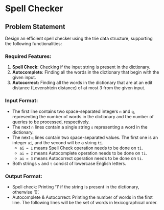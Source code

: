 # Spell Checker

## Problem Statement

Design an efficient spell checker using the trie data structure, supporting the following functionalities:

### Required Features:

1. **Spell Check:** Checking if the input string is present in the dictionary.
2. **Autocomplete:** Finding all the words in the dictionary that begin with the given input.
3. **Autocorrect:** Finding all the words in the dictionary that are at an edit distance (Levenshtein distance) of at most 3 from the given input.

### Input Format:

- The first line contains two space-separated integers `n` and `q`, representing the number of words in the dictionary and the number of queries to be processed, respectively.
- The next `n` lines contain a single string `s` representing a word in the dictionary.
- The next `q` lines contain two space-separated values. The first one is an integer `ai`, and the second will be a string `ti`.
  - `ai = 1` means Spell Check operation needs to be done on `ti`.
  - `ai = 2` means Autocomplete operation needs to be done on `ti`.
  - `ai = 3` means Autocorrect operation needs to be done on `ti`.
- Both strings `s` and `t` consist of lowercase English letters.

### Output Format:

- Spell check: Printing ‘1’ if the string is present in the dictionary, otherwise ‘0’.
- Autocomplete & Autocorrect: Printing the number of words in the first line. The following lines will be the set of words in lexicographical order.
